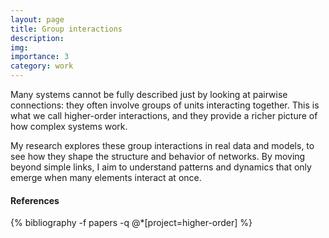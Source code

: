 ```yaml
---
layout: page
title: Group interactions
description: 
img: 
importance: 3
category: work
---
```


Many systems cannot be fully described just by looking at pairwise connections: they often involve groups of units interacting together. This is what we call higher-order interactions, and they provide a richer picture of how complex systems work.

My research explores these group interactions in real data and models, to see how they shape the structure and behavior of networks. By moving beyond simple links, I aim to understand patterns and dynamics that only emerge when many elements interact at once.

#### References

<div class="publications">
{% bibliography -f papers -q @*[project=higher-order] %}
</div>
